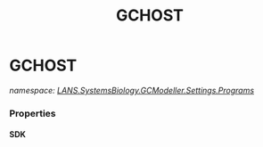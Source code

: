 ﻿---
title: GCHOST
---

# GCHOST
_namespace: [LANS.SystemsBiology.GCModeller.Settings.Programs](N-LANS.SystemsBiology.GCModeller.Settings.Programs.html)_






### Properties

#### SDK

